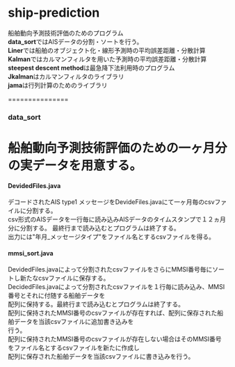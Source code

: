 # **ship-prediction**  
船舶動向予測技術評価のためのプログラム  
**data_sort**ではAISデータの分割・ソートを行う。  
**Liner**では船舶のオブジェクト化・線形予測時の平均誤差距離・分散計算  
**Kalman**ではカルマンフィルタを用いた予測時の平均誤差距離・分散計算  
**steepest descent method**は最急降下法利用時のプログラム  
**Jkalman**はカルマンフィルタのライブラリ  
**jama**は行列計算のためのライブラリ

===============
### data_sort  
船舶動向予測技術評価のための一ヶ月分の実データを用意する。  
===============  
#### DevidedFiles.java  
デコードされたAIS type1 メッセージをDevideFiles.javaにて一ヶ月毎のcsvファイルに分割する。  
csv形式のAISデータを一行毎に読み込みAISデータのタイムスタンプで１２ヵ月分に分割する。   最終行まで読み込むとプログラムは終了する。  
出力には"年月_メッセージタイプ"をファイル名とするcsvファイルを得る。  
#### mmsi_sort.java  
DevidedFiles.javaによって分割されたcsvファイルをさらにMMSI番号毎にソートし新たなcsvファイルに保存する。  
DecidedFiles.javaによって分割されたcsvファイルを１行毎に読み込み、MMSI番号とそれに付随する船舶データを  
配列に保持する。最終行まで読み込むとプログラムは終了する。  
配列に保持されたMMSI番号のcsvファイルが存在すれば、配列に保存された船舶データを当該csvファイルに追加書き込みを  
行う。  
配列に保持されたMMSI番号のcsvファイルが存在しない場合はそのMMSI番号をファイル名とするcsvファイルを新たに作成し  
配列に保存された船舶データを当該csvファイルに書き込みを行う。

